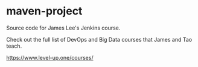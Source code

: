 # maven-project
Source code for James Lee's Jenkins course.

Check out the full list of DevOps and Big Data courses that James and Tao teach.

https://www.level-up.one/courses/
